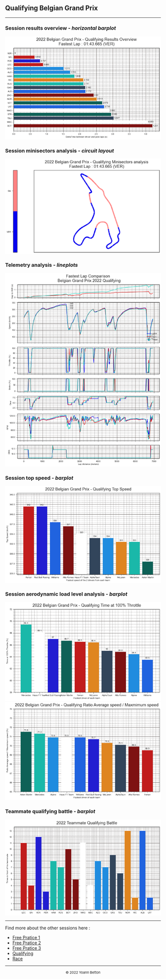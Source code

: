 ## Qualifying Belgian Grand Prix

---

### Session results overview - *horizontal barplot*

<img src="/output/2022-08-28_Belgian_Grand_Prix/qualifying_results_overview_white.png?raw=true"/>

### Session minisectors analysis - *circuit layout*

<img src="/output/2022-08-28_Belgian_Grand_Prix/qualifying_minisectors_analysis_white.png?raw=true"/>

### Telemetry analysis - *lineplots*

<img src="/output/2022-08-28_Belgian_Grand_Prix/fastest_laps_telemetry_analysis_white.png?raw=true"/>

### Session top speed - *barplot*

<img src="/output/2022-08-28_Belgian_Grand_Prix/topspeed_qualifying_white.png?raw=true"/>

### Session aerodynamic load level analysis - *barplot*

<img src="/output/2022-08-28_Belgian_Grand_Prix/qualifying_maximum_throttle_white.png?raw=true"/>

<img src="/output/2022-08-28_Belgian_Grand_Prix/qualifying_speed_ratio_white.png?raw=true"/>

### Teammate qualifying battle - *barplot*

<img src="/output/2022-08-28_Belgian_Grand_Prix/teammates_qualifying_battle_white.png?raw=true"/>

--- 

Find more about the other sessions here :
  - [Free Pratice 1](/page/FP1/2022-08-28_Belgian_Grand_Prix)  
  - [Free Pratice 2](/page/FP2/2022-08-28_Belgian_Grand_Prix) 
  - [Free Pratice 3](/page/FP3/2022-08-28_Belgian_Grand_Prix)
  - [Qualifying](/page/Qualifying/2022-08-28_Belgian_Grand_Prix) 
  - [Race](/page/Race/2022-08-28_Belgian_Grand_Prix)

---

<div style="text-align: center">
  <p style="font-size:11px">&copy; 2022 Yoann Betton</p>
</div>

<!-- ---

<p style="font-size:11px">Page generated from <a href="https://github.com/yoannbtn/yoannbtn.github.io">github.com/yoannbtn</a>.</p> -->